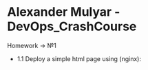 # Alexander Mulyar - DevOps_CrashCourse 
   Homework -> №1
   
- 1.1 Deploy a simple html page using (nginx):
